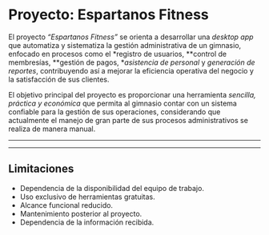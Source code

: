 # Proyecto: Espartanos Fitness

El proyecto *“Espartanos Fitness”* se orienta a desarrollar una *desktop app* que automatiza y sistematiza la gestión administrativa de un gimnasio, enfocado en procesos como el *registro de usuarios, **control de membresías, **gestión de pagos, **asistencia de personal* y *generación de reportes*, contribuyendo así a mejorar la eficiencia operativa del negocio y la satisfacción de sus clientes.

El objetivo principal del proyecto es proporcionar una herramienta *sencilla, práctica y económica* que permita al gimnasio contar con un sistema confiable para la gestión de sus operaciones, considerando que actualmente el manejo de gran parte de sus procesos administrativos se realiza de manera manual.

---


---

## Limitaciones

- Dependencia de la disponibilidad del equipo de trabajo.  
- Uso exclusivo de herramientas gratuitas.  
- Alcance funcional reducido.  
- Mantenimiento posterior al proyecto.  
- Dependencia de la información recibida.

